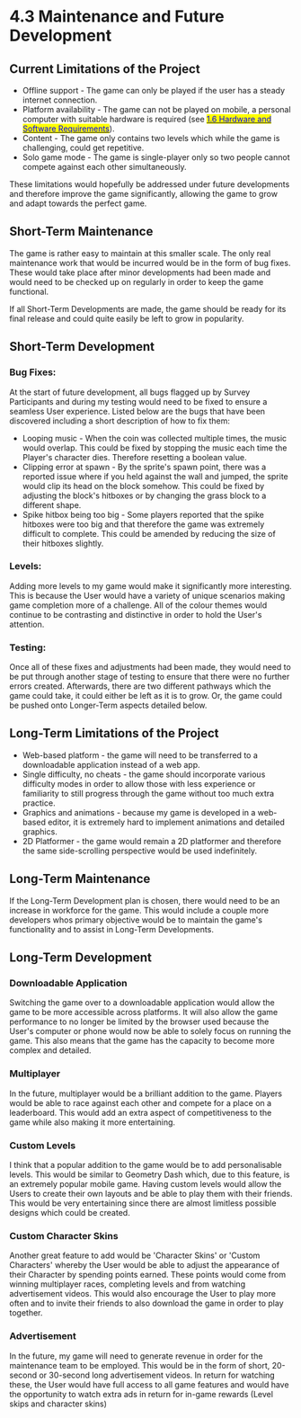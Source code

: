 # 4.3 Maintenance and Future Development

## Current Limitations of the Project

* Offline support - The game can only be played if the user has a steady internet connection.
* Platform availability - The game can not be played on mobile, a personal computer with suitable hardware is required (see [<mark style="color:blue;">1.6 Hardware and Software Requirements</mark>](../1-analysis/1.6-hardware-and-software-requirements.md)).
* Content - The game only contains two levels which while the game is challenging, could get repetitive.
* Solo game mode - The game is single-player only so two people cannot compete against each other simultaneously.

These limitations would hopefully be addressed under future developments and therefore improve the game significantly, allowing the game to grow and adapt towards the perfect game.

## Short-Term Maintenance

The game is rather easy to maintain at this smaller scale. The only real maintenance work that would be incurred would be in the form of bug fixes. These would take place after minor developments had been made and would need to be checked up on regularly in order to keep the game functional.

If all Short-Term Developments are made, the game should be ready for its final release and could quite easily be left to grow in popularity.

## Short-Term Development

### Bug Fixes:

At the start of future development, all bugs flagged up by Survey Participants and during my testing would need to be fixed to ensure a seamless User experience. Listed below are the bugs that have been discovered including a short description of how to fix them:

* Looping music - When the coin was collected multiple times, the music would overlap. This could be fixed by stopping the music each time the Player's character dies. Therefore resetting a boolean value.
* Clipping error at spawn - By the sprite's spawn point, there was a reported issue where if you held against the wall and jumped, the sprite would clip its head on the block somehow. This could be fixed by adjusting the block's hitboxes or by changing the grass block to a different shape.
* Spike hitbox being too big - Some players reported that the spike hitboxes were too big and that therefore the game was extremely difficult to complete. This could be amended by reducing the size of their hitboxes slightly.

### Levels:

Adding more levels to my game would make it significantly more interesting. This is because the User would have a variety of unique scenarios making game completion more of a challenge. All of the colour themes would continue to be contrasting and distinctive in order to hold the User's attention.

### Testing:

Once all of these fixes and adjustments had been made, they would need to be put through another stage of testing to ensure that there were no further errors created. Afterwards, there are two different pathways which the game could take, it could either be left as it is to grow. Or, the game could be pushed onto Longer-Term aspects detailed below.

## Long-Term  Limitations of the Project

* Web-based platform - the game will need to be transferred to a downloadable application instead of a web app.
* Single difficulty, no cheats - the game should incorporate various difficulty modes in order to allow those with less experience or familiarity to still progress through the game without too much extra practice.
* &#x20;Graphics and animations - because my game is developed in a web-based editor, it is extremely hard to implement animations and detailed graphics.
* 2D Platformer - the game would remain a 2D platformer and therefore the same side-scrolling perspective would be used indefinitely.

## Long-Term Maintenance

If the Long-Term Development plan is chosen, there would need to be an increase in workforce for the game. This would include a couple more developers whos primary objective would be to maintain the game's functionality and to assist in Long-Term Developments.

## Long-Term Development

### Downloadable Application

Switching the game over to a downloadable application would allow the game to be more accessible across platforms. It will also allow the game performance to no longer be limited by the browser used because the User's computer or phone would now be able to solely focus on running the game. This also means that the game has the capacity to become more complex and detailed.

### Multiplayer

In the future, multiplayer would be a brilliant addition to the game. Players would be able to race against each other and compete for a place on a leaderboard. This would add an extra aspect of competitiveness to the game while also making it more entertaining.

### Custom Levels

I think that a popular addition to the game would be to add personalisable levels. This would be similar to Geometry Dash which, due to this feature, is an extremely popular mobile game. Having custom levels would allow the Users to create their own layouts and be able to play them with their friends. This would be very entertaining since there are almost limitless possible designs which could be created.

### Custom Character Skins

Another great feature to add would be 'Character Skins' or 'Custom Characters' whereby the User would be able to adjust the appearance of their Character by spending points earned. These points would come from winning multiplayer races, completing levels and from watching advertisement videos. This would also encourage the User to play more often and to invite their friends to also download the game in order to play together.

### Advertisement

In the future, my game will need to generate revenue in order for the maintenance team to be employed. This would be in the form of short, 20-second or 30-second long advertisement videos. In return for watching these, the User would have full access to all game features and would have the opportunity to watch extra ads in return for in-game rewards (Level skips and character skins)
